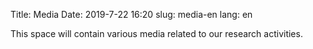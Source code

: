 Title: Media
Date: 2019-7-22 16:20
slug: media-en
lang: en

This space will contain various media related to our research activities.
